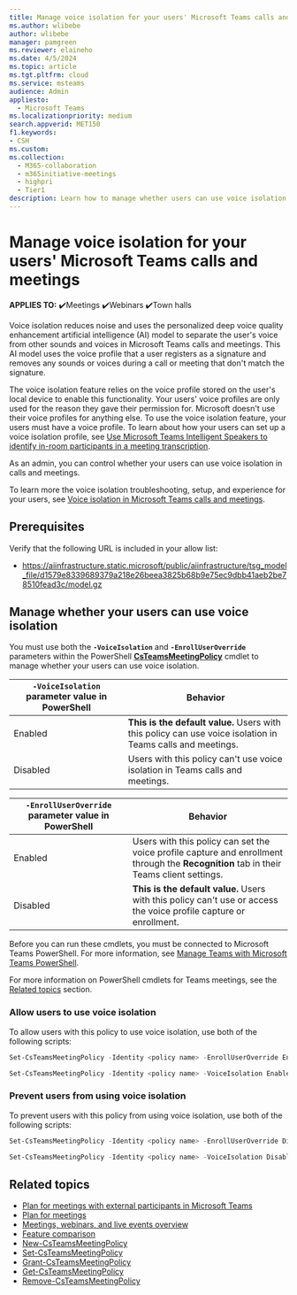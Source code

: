 ```yaml
---
title: Manage voice isolation for your users' Microsoft Teams calls and meetings
ms.author: wlibebe
author: wlibebe
manager: pamgreen
ms.reviewer: elaineho
ms.date: 4/5/2024
ms.topic: article
ms.tgt.pltfrm: cloud
ms.service: msteams
audience: Admin
appliesto: 
  - Microsoft Teams
ms.localizationpriority: medium
search.appverid: MET150
f1.keywords:
- CSH
ms.custom: 
ms.collection: 
  - M365-collaboration
  - m365initiative-meetings
  - highpri
  - Tier1
description: Learn how to manage whether users can use voice isolation for IT Admins in Microsoft Teams. 
---
```


# Manage voice isolation for your users' Microsoft Teams calls and meetings

**APPLIES TO:** ✔️Meetings ✔️Webinars ✔️Town halls

Voice isolation reduces noise and uses the personalized deep voice quality enhancement artificial intelligence (AI) model to separate the user's voice from other sounds and voices in Microsoft Teams calls and meetings. This AI model uses the voice profile that a user registers as a signature and removes any sounds or voices during a call or meeting that don't match the signature.

The voice isolation feature relies on the voice profile stored on the user's local device to enable this functionality. Your users' voice profiles are only used for the reason they gave their permission for. Microsoft doesn't use their voice profiles for anything else. To use the voice isolation feature, your users must have a voice profile. To learn about how your users can set up a voice isolation profile, see [Use Microsoft Teams Intelligent Speakers to identify in-room participants in a meeting transcription](https://support.microsoft.com/office/use-microsoft-teams-intelligent-speakers-to-identify-in-room-participants-in-a-meeting-transcription-a075d6c0-30b3-44b9-b218-556a87fadc00#bkmk_setupvoiceprofile).

As an admin, you can control whether your users can use voice isolation in calls and meetings.

To learn more the voice isolation troubleshooting, setup, and experience for your users, see [Voice isolation in Microsoft Teams calls and meetings](https://prod.support.services.microsoft.com/office/voice-isolation-in-microsoft-teams-calls-and-meetings-a9756ea9-4cec-44c4-aefb-6f5d17c89427).

## Prerequisites

Verify that the following URL is included in your allow list:

- https://aiinfrastructure.static.microsoft/public/aiinfrastructure/tsg_model_file/d1579e8339689379a218e26beea3825b68b9e75ec9dbb41aeb2be78510fead3c/model.gz

## Manage whether your users can use voice isolation

You must use both the **`-VoiceIsolation`** and **`-EnrollUserOverride`** parameters within the PowerShell [**CsTeamsMeetingPolicy**](/powershell/module/teams/set-csteamsmeetingpolicy) cmdlet to manage whether your users can use voice isolation.

| **`-VoiceIsolation`** parameter value in PowerShell| Behavior|
|---------|---------------|
|Enabled| **This is the default value.** Users with this policy can use voice isolation in Teams calls and meetings. |
|Disabled| Users with this policy can't use voice isolation in Teams calls and meetings.|

| **`-EnrollUserOverride`** parameter value in PowerShell| Behavior|
|---------|---------------|
|Enabled| Users with this policy can set the voice profile capture and enrollment through the **Recognition** tab in their Teams client settings.  |
|Disabled| **This is the default value.** Users with this policy can't use or access the voice profile capture or enrollment.|

Before you can run these cmdlets, you must be connected to Microsoft Teams PowerShell. For more information, see [Manage Teams with Microsoft Teams PowerShell](/microsoftteams/teams-powershell-managing-teams).

For more information on PowerShell cmdlets for Teams meetings, see the [Related topics](#related-topics) section.

### Allow users to use voice isolation

To allow users with this policy to use voice isolation, use both of the following scripts:

```powershell
Set-CsTeamsMeetingPolicy -Identity <policy name> -EnrollUserOverride Enabled
```

```powershell
Set-CsTeamsMeetingPolicy -Identity <policy name> -VoiceIsolation Enabled
```

### Prevent users from using voice isolation

To prevent users with this policy from using voice isolation, use both of the following scripts:

```powershell
Set-CsTeamsMeetingPolicy -Identity <policy name> -EnrollUserOverride Disabled
```

```powershell
Set-CsTeamsMeetingPolicy -Identity <policy name> -VoiceIsolation Disabled
```

## Related topics

- [Plan for meetings with external participants in Microsoft Teams](plan-meetings-external-participants.md)
- [Plan for meetings](plan-meetings.md)
- [Meetings, webinars, and live events overview](quick-start-meetings-live-events.md)
- [Feature comparison](meeting-webinar-town-hall-feature-comparison.md)
- [New-CsTeamsMeetingPolicy](/powershell/module/teams/new-csteamsmeetingpolicy)
- [Set-CsTeamsMeetingPolicy](/powershell/module/teams/set-csteamsmeetingpolicy)
- [Grant-CsTeamsMeetingPolicy](/powershell/module/teams/grant-csteamsmeetingpolicy)
- [Get-CsTeamsMeetingPolicy](/powershell/module/teams/get-csteamsmeetingpolicy)
- [Remove-CsTeamsMeetingPolicy](/powershell/module/teams/remove-csteamsmeetingpolicy)
